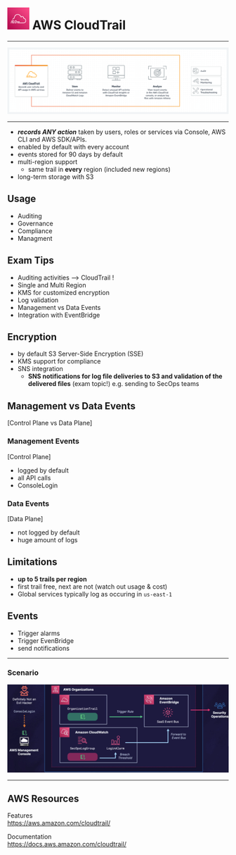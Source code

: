 # <img src="../../images/CloudTrailLogo.png" alt="CloudTrail" style="height: 50px; width:50px;"/>  AWS CloudTrail

---  

![CloudWatch Diagram](../../images/CloudTrailDiagram.png)

---  
- ***records ANY action*** taken by users, roles or services via Console, AWS CLI and AWS SDK/APIs.
- enabled by default with every account
- events stored for 90 days by default
- multi-region support
  - same trail in **every** region (included new regions) 
- long-term storage with S3

## Usage
- Auditing
- Governance
- Compliance
- Managment
  

## Exam Tips
- Auditing activities --> CloudTrail !
- Single and Multi Region
- KMS for customized encryption
- Log validation
- Management vs Data Events  
- Integration with EventBridge
  

## Encryption
- by default S3 Server-Side Encryption (SSE) 
- KMS support for compliance
- SNS integration
  - **SNS notifications for log file deliveries to S3 and validation of the delivered files** (exam topic!) e.g. sending to SecOps teams
  

## Management vs Data Events  
[Control Plane vs Data Plane]  

### Management Events 
[Control Plane]  

- logged by default
- all API calls
- ConsoleLogin

### Data Events
[Data Plane]  

- not logged by default
- huge amount of logs
  
## Limitations
- **up to 5 trails per region**
- first trail free, next are not (watch out usage & cost)
- Global services typically log as occuring in `us-east-1`

## Events
- Trigger alarms
- Trigger EvenBridge
- send notifications

---  

### Scenario  
![Scenario](../../images/CloudTrailScenario.png)

---  

## AWS Resources

Features  
https://aws.amazon.com/cloudtrail/

Documentation  
https://docs.aws.amazon.com/cloudtrail/
